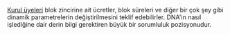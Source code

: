 [Kurul üyeleri](introduction/committee) blok zincirine ait ücretler, blok süreleri  ve diğer bir çok şey gibi dinamik parametrelerin değiştirilmesini teklif edebilirler. DNA'in nasıl işlediğine dair derin bilgi gerektiren büyük bir sorumluluk pozisyonudur.